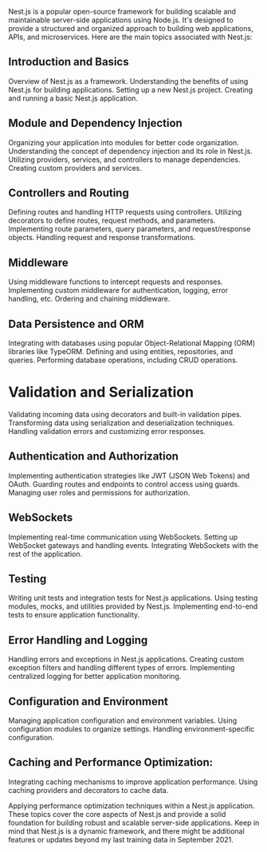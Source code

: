 Nest.js is a popular open-source framework for building scalable and maintainable server-side applications using Node.js. It's designed to provide a structured and organized approach to building web applications, APIs, and microservices. Here are the main topics associated with Nest.js:

## Introduction and Basics

Overview of Nest.js as a framework.
Understanding the benefits of using Nest.js for building applications.
Setting up a new Nest.js project.
Creating and running a basic Nest.js application.

## Module and Dependency Injection

Organizing your application into modules for better code organization.
Understanding the concept of dependency injection and its role in Nest.js.
Utilizing providers, services, and controllers to manage dependencies.
Creating custom providers and services.

## Controllers and Routing

Defining routes and handling HTTP requests using controllers.
Utilizing decorators to define routes, request methods, and parameters.
Implementing route parameters, query parameters, and request/response objects.
Handling request and response transformations.

## Middleware

Using middleware functions to intercept requests and responses.
Implementing custom middleware for authentication, logging, error handling, etc.
Ordering and chaining middleware.

## Data Persistence and ORM

Integrating with databases using popular Object-Relational Mapping (ORM) libraries like TypeORM.
Defining and using entities, repositories, and queries.
Performing database operations, including CRUD operations.

# Validation and Serialization

Validating incoming data using decorators and built-in validation pipes.
Transforming data using serialization and deserialization techniques.
Handling validation errors and customizing error responses.

## Authentication and Authorization

Implementing authentication strategies like JWT (JSON Web Tokens) and OAuth.
Guarding routes and endpoints to control access using guards.
Managing user roles and permissions for authorization.

## WebSockets

Implementing real-time communication using WebSockets.
Setting up WebSocket gateways and handling events.
Integrating WebSockets with the rest of the application.

## Testing

Writing unit tests and integration tests for Nest.js applications.
Using testing modules, mocks, and utilities provided by Nest.js.
Implementing end-to-end tests to ensure application functionality.

## Error Handling and Logging

Handling errors and exceptions in Nest.js applications.
Creating custom exception filters and handling different types of errors.
Implementing centralized logging for better application monitoring.

## Configuration and Environment

Managing application configuration and environment variables.
Using configuration modules to organize settings.
Handling environment-specific configuration.

## Caching and Performance Optimization:

Integrating caching mechanisms to improve application performance.
Using caching providers and decorators to cache data.

Applying performance optimization techniques within a Nest.js application.
These topics cover the core aspects of Nest.js and provide a solid foundation for building robust and scalable server-side applications. Keep in mind that Nest.js is a dynamic framework, and there might be additional features or updates beyond my last training data in September 2021.
